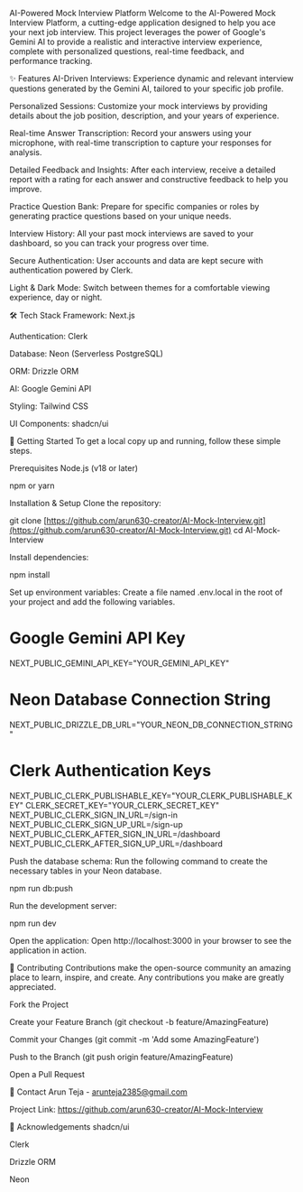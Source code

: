 AI-Powered Mock Interview Platform
Welcome to the AI-Powered Mock Interview Platform, a cutting-edge application designed to help you ace your next job interview. This project leverages the power of Google's Gemini AI to provide a realistic and interactive interview experience, complete with personalized questions, real-time feedback, and performance tracking.

✨ Features
AI-Driven Interviews: Experience dynamic and relevant interview questions generated by the Gemini AI, tailored to your specific job profile.

Personalized Sessions: Customize your mock interviews by providing details about the job position, description, and your years of experience.

Real-time Answer Transcription: Record your answers using your microphone, with real-time transcription to capture your responses for analysis.

Detailed Feedback and Insights: After each interview, receive a detailed report with a rating for each answer and constructive feedback to help you improve.

Practice Question Bank: Prepare for specific companies or roles by generating practice questions based on your unique needs.

Interview History: All your past mock interviews are saved to your dashboard, so you can track your progress over time.

Secure Authentication: User accounts and data are kept secure with authentication powered by Clerk.

Light & Dark Mode: Switch between themes for a comfortable viewing experience, day or night.

🛠️ Tech Stack
Framework: Next.js

Authentication: Clerk

Database: Neon (Serverless PostgreSQL)

ORM: Drizzle ORM

AI: Google Gemini API

Styling: Tailwind CSS

UI Components: shadcn/ui

🚀 Getting Started
To get a local copy up and running, follow these simple steps.

Prerequisites
Node.js (v18 or later)

npm or yarn

Installation & Setup
Clone the repository:

git clone [https://github.com/arun630-creator/AI-Mock-Interview.git](https://github.com/arun630-creator/AI-Mock-Interview.git)
cd AI-Mock-Interview

Install dependencies:

npm install

Set up environment variables:
Create a file named .env.local in the root of your project and add the following variables.

# Google Gemini API Key

NEXT_PUBLIC_GEMINI_API_KEY="YOUR_GEMINI_API_KEY"

# Neon Database Connection String

NEXT_PUBLIC_DRIZZLE_DB_URL="YOUR_NEON_DB_CONNECTION_STRING"

# Clerk Authentication Keys

NEXT_PUBLIC_CLERK_PUBLISHABLE_KEY="YOUR_CLERK_PUBLISHABLE_KEY"
CLERK_SECRET_KEY="YOUR_CLERK_SECRET_KEY"
NEXT_PUBLIC_CLERK_SIGN_IN_URL=/sign-in
NEXT_PUBLIC_CLERK_SIGN_UP_URL=/sign-up
NEXT_PUBLIC_CLERK_AFTER_SIGN_IN_URL=/dashboard
NEXT_PUBLIC_CLERK_AFTER_SIGN_UP_URL=/dashboard

Push the database schema:
Run the following command to create the necessary tables in your Neon database.

npm run db:push

Run the development server:

npm run dev

Open the application:
Open http://localhost:3000 in your browser to see the application in action.

🤝 Contributing
Contributions make the open-source community an amazing place to learn, inspire, and create. Any contributions you make are greatly appreciated.

Fork the Project

Create your Feature Branch (git checkout -b feature/AmazingFeature)

Commit your Changes (git commit -m 'Add some AmazingFeature')

Push to the Branch (git push origin feature/AmazingFeature)

Open a Pull Request

📧 Contact
Arun Teja - arunteja2385@gmail.com

Project Link: https://github.com/arun630-creator/AI-Mock-Interview

🙏 Acknowledgements
shadcn/ui

Clerk

Drizzle ORM

Neon
